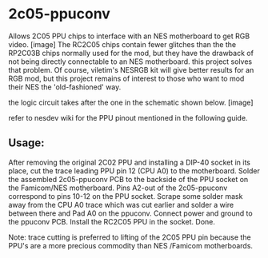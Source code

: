 # 2c05-ppuconv
Allows 2C05 PPU chips to interface with an NES motherboard to get RGB video. 
[image]
The RC2C05 chips contain fewer glitches than the the RP2C03B chips normally used for the mod, but they have the drawback of not being directly connectable to an NES motherboard. this project solves that problem. Of course, viletim's NESRGB kit will give better results for an RGB mod, but this project remains of interest to those who want to mod their NES the 'old-fashioned' way.

the logic circuit takes after the one in the schematic shown below.
[image]


refer to nesdev wiki for the PPU pinout mentioned in the following guide.
## Usage:

After removing the original 2C02 PPU and installing a DIP-40 socket in its place, cut the trace leading PPU pin 12 (CPU A0) to the motherboard. 
Solder the assembled 2c05-ppuconv PCB to the backside of the PPU socket on the Famicom/NES motherboard. Pins A2-out of the 2c05-ppuconv correspond to pins 10-12 on the PPU socket. 
Scrape some solder mask away from the CPU A0 trace which was cut earlier and solder a wire between there and Pad A0 on the ppuconv. 
Connect power and ground to the ppuconv PCB. 
Install the RC2C05 PPU in the socket. Done.

Note: trace cutting is preferred to lifting of the 2C05 PPU pin because the PPU's are a more precious commodity than NES /Famicom motherboards.